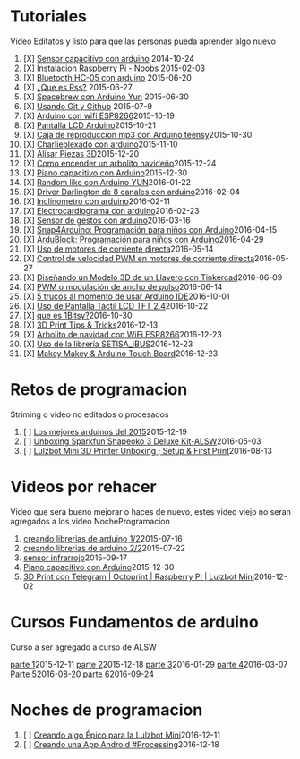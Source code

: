 # Tutoriales

Video Editatos y listo para que las personas pueda aprender algo nuevo

1. [X] [Sensor capacitivo con arduino](cjz_4ZptgqM) 2014-10-24
2. [X] [Instalacion Raspberry Pi - Noobs](okoq7jB9JlQ) 2015-02-03
3. [X] [Bluetooth HC-05 con arduino](hJ6fE5jEQE0) 2015-06-20
4. [X] [¿Que es Rss?](Fa5eW6dwqg0) 2015-06-27
5. [X] [Spacebrew con Arduino Yun](t3W-_fKpXKU) 2015-06-30
6. [X] [Usando Git y Github](JSYltOsC-7Y) 2015-07-9
7. [X] [Arduino con wifi ESP8266](et8N7APQDR8)2015-10-19
8. [X] [Pantalla LCD Arduino](WzRz8D_kq4g)2015-10-21
9. [X] [Caja de reproduccion mp3 con Arduino teensy](BE1gnTG5WXs)2015-10-30
10. [X] [Charlieplexado con arduino](dcrWO3_5DyQ)2015-11-10
11. [X] [Alisar Piezas 3D](VV9V30kku00)2015-12-20
12. [X] [Como encender un arbolito navideño](fPahVpDwTMA)2015-12-24
13. [X] [Piano capacitivo con Arduino](ks67Hznx5B0)2015-12-30
14. [X] [Random like con Arduino YUN](UQjNaGUvkUw)2016-01-22
15. [X] [Driver Darlington de 8 canales con arduino](3RXDO-slIGQ)2016-02-04
16. [X] [Inclinometro con arduino](ZJ2X1XGKsmw)2016-02-11
17. [X] [Electrocardiograma con arduino](9Si4efa434U)2016-02-23
18. [X] [Sensor de gestos con arduino](nqvuJ3lZ_eE)2016-03-16
19. [X] [Snap4Arduino: Programación para niños con Arduino](HUu7BSsmrCY)2016-04-15
20. [X] [ArduBlock: Programación para niños con Arduino](L6L5tG8yI50)2016-04-29
21. [X] [Uso de motores de corriente directa](bJKBZdasuA8)2016-05-14
22. [X] [Control de velocidad PWM en motores de corriente directa](NTbOLwgjrYY)2016-05-27
23. [X] [Diseñando un Modelo 3D de un Llavero con Tinkercad](5Bk5mwhVUmg)2016-06-09
24. [X] [PWM o modulación de ancho de pulso﻿](Px42QJmceN4)2016-06-14
25. [X] [5 trucos al momento de usar Arduino IDE](7slA9vmzAHk)2016-10-01
26. [X] [Uso de Pantalla Táctil LCD TFT 2.4](vkinom4z-lw)2016-10-22
27. [X] [que es 1Bitsy?](TxGa4biWPmo)2016-10-30
28. [X] [3D Print Tips & Tricks](bLd2ZHNsH2c)2016-12-13
29. [X] [Arbolito de navidad con WiFi ESP8266](tXYtJy1MRWQ)2016-12-23
30. [X] [Uso de la librería SETISA_iBUS](1KdUYVedJ9Y)2016-12-23
31. [X] [Makey Makey & Arduino Touch Board](uqxGJPzHXkU)2016-12-23

# Retos de programacion

Striming o video no editados o procesados

1. [ ] [Los mejores arduinos del 2015](ylTOJLHV5gI)2015-12-19
2. [ ] [ Unboxing Sparkfun Shapeoko 3 Deluxe Kit-ALSW](ggHH_cgsH1E)2016-05-03
3. [ ] [ Lulzbot Mini 3D Printer Unboxing ; Setup & First Print](B2v6KVbLUU4)2016-08-13

# Videos por rehacer

Video que sera bueno mejorar o haces de nuevo, estes video viejo no seran agregados a los video NocheProgramacion

1. [creando librerias de arduino 1/2](yGHbJ6MM194)2015-07-16
2. [creando librerias de arduino 2/2](A5dPhPOW4MA)2015-07-22
3. [sensor infrarrojo](OLrMowuhXVg)2015-09-17
4. [Piano capacitivo con Arduino](ks67Hznx5B0)2015-12-30
5. [ 3D Print con Telegram | Octoprint | Raspberry Pi | Lulzbot Mini](asa5ZN-EFWo)2016-12-02

# Cursos Fundamentos de arduino

Curso a ser agregado a curso de ALSW

[parte 1](cAx9zNmpIVw)2015-12-11
[parte 2](DbRNMvZ2VCw)2015-12-18
[parte 3](AKo46-5yn38)2016-01-29
[parte 4](Q3xBRtJzo0s)2016-03-07
[Parte 5](AP8m-9aiRfM)2016-08-20
[parte 6](AeGtpHZ8szU)2016-09-24

# Noches de programacion
1. [ ] [ Creando algo Épico para la Lulzbot Mini](zIH-5XgnTic)2016-12-11
2. [ ] [ Creando una App Android #Processing](PcbPbry-x6Y)2016-12-18
